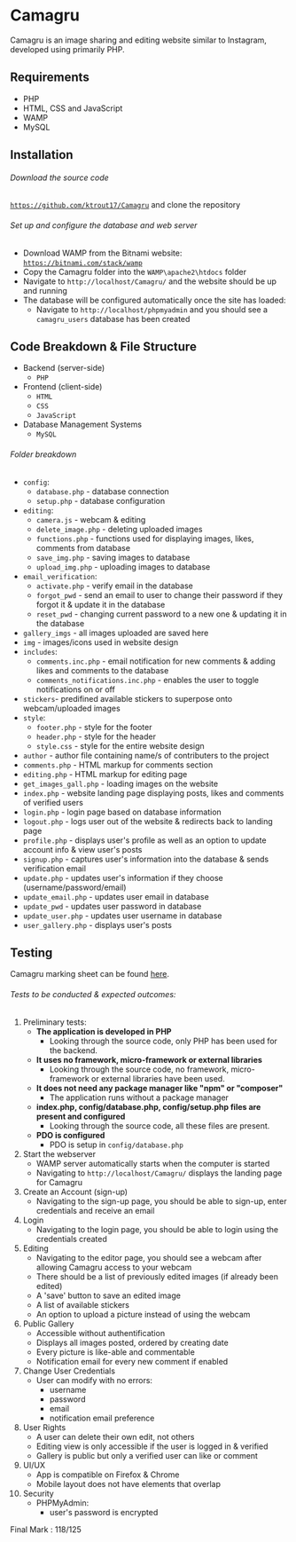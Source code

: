 # Camagru
Camagru is an image sharing and editing website similar to Instagram, developed using primarily PHP.

## Requirements
- PHP
- HTML, CSS and JavaScript
- WAMP
- MySQL

## Installation
###### Download the source code
[```https://github.com/ktrout17/Camagru```](https://github.com/ktrout17/Camagru) and clone the repository
###### Set up and configure the database and web server
- Download WAMP from the Bitnami website: [```https://bitnami.com/stack/wamp```](https://bitnami.com/stack/wamp)
- Copy the Camagru folder into the ```WAMP\apache2\htdocs``` folder
- Navigate to ```http://localhost/Camagru/``` and the website should be up and running
- The database will be configured automatically once the site has loaded:
    - Navigate to ```http://localhost/phpmyadmin``` and you should see a ```camagru_users``` database has been created

## Code Breakdown & File Structure
- Backend (server-side)
    - ```PHP```
- Frontend (client-side)
    - ```HTML```
    - ```CSS```
    - ```JavaScript```
- Database Management Systems
    - ```MySQL```

###### Folder breakdown
- ```config```:
    - ```database.php``` - database connection
    - ```setup.php``` - database configuration
- ```editing```:
    - ```camera.js``` - webcam & editing
    - ```delete_image.php``` - deleting uploaded images
    - ```functions.php``` - functions used for displaying images, likes, comments from database
    - ```save_img.php``` - saving images to database
    - ```upload_img.php``` - uploading images to database
- ```email_verification```:
    - ```activate.php``` - verify email in the database
    - ```forgot_pwd``` - send an email to user to change their password if they forgot it & update it in the database
    - ```reset_pwd``` - changing current password to a new one & updating it in the database
- ```gallery_imgs``` - all images uploaded are saved here
- ```img``` - images/icons used in website design
- ```includes```:
    - ```comments.inc.php``` - email notification for new comments & adding likes and comments to the database
    - ```comments_notifications.inc.php``` - enables the user to toggle notifications on or off
- ```stickers```- predifined available stickers to superpose onto webcam/uploaded images
- ```style```:
    - ```footer.php``` - style for the footer
    - ```header.php``` - style for the header
    - ```style.css``` - style for the entire website design
- ```author``` - author file containing name/s of contributers to the project
- ```comments.php``` - HTML markup for comments section
- ```editing.php``` - HTML markup for editing page
- ```get_images_gall.php``` - loading images on the website
- ```index.php``` - website landing page displaying posts, likes and comments of verified users
- ```login.php``` - login page based on database information
- ```logout.php``` - logs user out of the website & redirects back to landing page
- ```profile.php``` - displays user's profile as well as an option to update account info & view user's posts
- ```signup.php``` - captures user's information into the database & sends verification email
- ```update.php``` - updates user's information if they choose (username/password/email)
- ```update_email.php``` - updates user email in database
- ```update_pwd``` - updates user password in database
- ```update_user.php``` - updates user username in database
- ```user_gallery.php``` - displays user's posts

## Testing
Camagru marking sheet can be found [here](https://github.com/wethinkcode-students/web/blob/master/1%20-%20camagru/camagru.markingsheet.pdf).
###### Tests to be conducted & expected outcomes:
1. Preliminary tests:
    - **The application is developed in PHP**
        - Looking through the source code, only PHP has been used for the backend.
    - **It uses no framework, micro-framework or external libraries**
        - Looking through the source code, no framework, micro-framework or external libraries have been used.
    - **It does not need any package manager like "npm" or "composer"**
        - The application runs without a package manager
    - **index.php, config/database.php, config/setup.php files are present and configured**
        - Looking through the source code, all these files are present.
    - **PDO is configured**
        - PDO is setup in ```config/database.php```
2. Start the webserver 
    - WAMP server automatically starts when the computer is started
    - Navigating to ```http://localhost/Camagru/``` displays the landing page for Camagru
3. Create an Account (sign-up)
    - Navigating to the sign-up page, you should be able to sign-up, enter credentials and receive an email
4. Login
    - Navigating to the login page, you should be able to login using the credentials created
5. Editing
    - Navigating to the editor page, you should see a webcam after allowing Camagru access to your webcam
    - There should be a list of previously edited images (if already been edited)
    - A 'save' button to save an edited image
    - A list of available stickers
    - An option to upload a picture instead of using the webcam
6. Public Gallery
    - Accessible without authentification
    - Displays all images posted, ordered by creating date
    - Every picture is like-able and commentable
    - Notification email for every new comment if enabled
7. Change User Credentials
    - User can modify with no errors:
        - username
        - password
        - email
        - notification email preference
8. User Rights
    - A user can delete their own edit, not others
    - Editing view is only accessible if the user is logged in & verified
    - Gallery is public but only a verified user can like or comment
9. UI/UX
    - App is compatible on Firefox & Chrome
    - Mobile layout does not have elements that overlap
10. Security
    - PHPMyAdmin:
        - user's password is encrypted


Final Mark : 118/125
